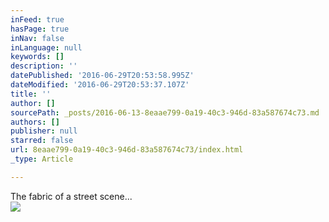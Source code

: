 ```yaml
---
inFeed: true
hasPage: true
inNav: false
inLanguage: null
keywords: []
description: ''
datePublished: '2016-06-29T20:53:58.995Z'
dateModified: '2016-06-29T20:53:37.107Z'
title: ''
author: []
sourcePath: _posts/2016-06-13-8eaae799-0a19-40c3-946d-83a587674c73.md
authors: []
publisher: null
starred: false
url: 8eaae799-0a19-40c3-946d-83a587674c73/index.html
_type: Article

---
```

The fabric of a street scene...  
![](https://the-grid-user-content.s3-us-west-2.amazonaws.com/b0f7887a-6690-4b3d-9fda-d539a0b78ccd.jpg)